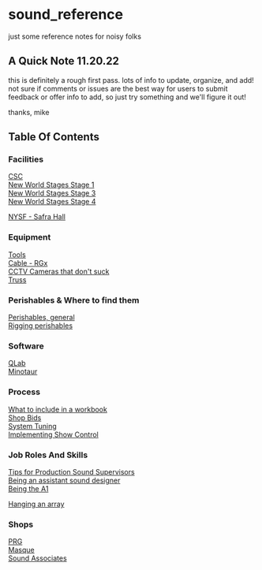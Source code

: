 # sound_reference
just some reference notes for noisy folks


## A Quick Note 11.20.22
this is definitely a rough first pass. lots of info to update, organize, and add! not sure if comments or issues are the best way for users to submit feedback or offer info to add, so just try something and we'll figure it out!

thanks,
mike

## Table Of Contents

### Facilities
[CSC](ref_venues_-_CSC.md)  
[New World Stages Stage 1](ref_venues_-_NWS_Stage_1.md)  
[New World Stages Stage 3](ref_venues_-_NWS_Stage_3.md)  
[New World Stages Stage 4](ref_venues_-_NWS_Stage_4.md)  

[NYSF - Safra Hall](ref_venues_-_NYTF_safra_hall.md)  


### Equipment
[Tools](ref_tools.md)  
[Cable - RGx](ref_rg_cable.md)  
[CCTV Cameras that don't suck](ref_cameras.md)  
[Truss](ref_truss.md)

### Perishables & Where to find them
[Perishables, general](ref_perishables.md)  
[Rigging perishables](ref_rigging.md)

### Software
[QLab](ref_qlab.md)  
[Minotaur](ref_minotaur.md)

### Process
[What to include in a workbook](ref_workbooks.md)  
[Shop Bids](ref_shop_bids.md)  
[System Tuning](ref_tuning.md)  
[Implementing Show Control](ref_show_control.md)  


### Job Roles And Skills
[Tips for Production Sound Supervisors](ref_pss.md)  
[Being an assistant sound designer](ref_asd'ing.md)  
[Being the A1](ref_a1.md)

[Hanging an array](ref_arrays.md)

### Shops
[PRG](ref_prg.md)  
[Masque](ref_masque.md)  
[Sound Associates](ref_sound_associates.md)  

